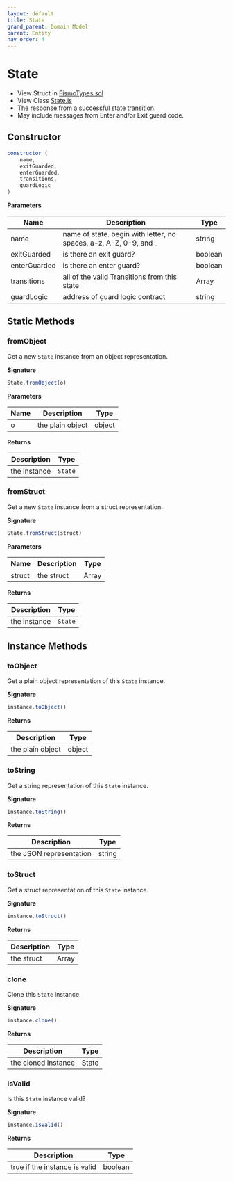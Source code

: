 ```yaml
---
layout: default
title: State
grand_parent: Domain Model
parent: Entity
nav_order: 4
---
```

# State
* View Struct in [FismoTypes.sol](https://github.com/cliffhall/Fismo/blob/main/contracts/domain/FismoTypes.sol#L28)
* View Class [State.js](https://github.com/cliffhall/Fismo/blob/main/scripts/domain/entity/State.js)
* The response from a successful state transition. 
* May include messages from Enter and/or Exit guard code.

## Constructor

```javascript
constructor (
    name, 
    exitGuarded, 
    enterGuarded, 
    transitions, 
    guardLogic
)
```

**Parameters**

| Name          | Description                                                       | Type    |
|---------------|-------------------------------------------------------------------|---------|
| name          | name of state. begin with letter, no spaces, a-z, A-Z, 0-9, and _ | string  |
| exitGuarded   | is there an exit guard?                                           | boolean |
| enterGuarded  | is there an enter guard?                                          | boolean |
| transitions   | all of the valid Transitions from this state                      | Array   |
| guardLogic    | address of guard logic contract  | string  |

## Static Methods

### fromObject
Get a new `State` instance from an object representation.

**Signature**
```javascript
State.fromObject(o)
```
**Parameters**

| Name     | Description      | Type   |
|----------|------------------|--------|
| o        | the plain object | object | 

**Returns**

| Description       | Type           |
|-------------------|----------------|
| the instance | `State` | 

### fromStruct
Get a new `State` instance from a struct representation.

**Signature**
```javascript
State.fromStruct(struct)
```
**Parameters**

| Name   | Description | Type  |
|--------|-------------|-------|
| struct | the struct  | Array | 

**Returns**

| Description       | Type           |
|-------------------|----------------|
| the instance | `State` |

## Instance Methods

### toObject
Get a plain object representation of this `State` instance.

**Signature**
```javascript
instance.toObject()
```

**Returns**

| Description       | Type   |
|-------------------|--------|
|  the plain object | object | 

### toString
Get a string representation of this `State` instance.

**Signature**
```javascript
instance.toString()
```

**Returns**

| Description              | Type   |
|--------------------------|--------|
| the JSON representation | string | 

### toStruct
Get a struct representation of this `State` instance.

**Signature**
```javascript
instance.toStruct()
```

**Returns**

| Description | Type  |
|-------------|-------|
| the struct  | Array | 

### clone
Clone this `State` instance.

**Signature**
```javascript
instance.clone()
```

**Returns**

| Description         | Type           |
|---------------------|----------------|
| the cloned instance | State | 

### isValid
Is this `State` instance valid?

**Signature**
```javascript
instance.isValid()
```

**Returns**

| Description                   | Type    |
|-------------------------------|---------|
| true if the instance is valid | boolean | 
